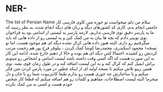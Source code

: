 # NER-
The list of Persian Name
سلام 
من دلم میخواست تو حوزه متن کاوی فارسی کار جامعی انجام بدم، کاری که کشورهای دیگه و زبان های دیگه انجام شده، به نظر رسید که ما یه پارسر دقیق
توی فارسی نداریم، لازمه پارسر یه لیستی از اسامی بود.یه فراخوان توی توییتر دادم که بچه ها بیان به من کمک کنن و یه لیستی رو از 
داده هایی که باید میگرفتیم رو دارم، البته هنوز داده هایی کرال نشده دیگه ای هم موجود هست، اما تو  نسخه۱
محمود اسکندری، محمدرضا کوشا کمک کردن ، نیلوفر فرج پور هم زحمت مرتب کردنش رو کشیده. احتمالا کس دیگه ای هم بوده و حالا از ذهنم خارج شده،
ادامه این کار به این صورت هست که اگه کسی وقت داشته باشه لیست اسامی و اشخاص رو میتونم براش ایمیل کنم که کرال کنه و به این لیست
اضافه کنه و در طول زمان قوی بشه. 
توی همین ریپو تلاش میکنم تا نسخه اولیه ای از اینکه چطور در مورد پارس کردن متن فکر میکنم و یا ساختارش چه جوری هست رو بذارم طبعا کانتربیوت 
شما رو با جان و دل میخرم!
البته لیست اصطلاحات، مفاهیم و کلمات رو هم اضافه میکنم که قطعا کار شخص خودم هست و کسی به من کمک نکرده  
